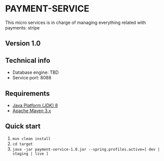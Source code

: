 PAYMENT-SERVICE 
==================
This micro services is in charge of managing everything related with payments: stripe


Version 1.0
-----------

Technical info
--------------
* Database engine: TBD
* Service port: 8088

Requirements
------------
* [Java Platform (JDK) 8](http://www.oracle.com/technetwork/java/javase/downloads/index.html)
* [Apache Maven 3.x](http://maven.apache.org/)

Quick start
-----------
1. `mvn clean install`
2. `cd target`
3. `java -jar payment-service-1.0.jar --spring.profiles.active=[ dev | staging | live ]`
